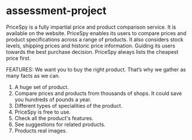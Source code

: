 # assessment-project
PriceSpy is a fully impartial price and product comparison service. 
It is available on the website. PriceSpy enables its users to compare prices and product specifications across a range of products.
It also considers stock levels, shipping prices and historic price information. 
Guiding its users towards the best purchase decision. PriceSpy always lists the cheapest price first.

FEATURES:
We want you to buy the right product. That’s why we gather as many facts as we can.
1.	A huge set of product.
2.	Compare prices and products from thousands of shops. It could save you hundreds of pounds a year. 
3.	Different types of specialities of the product.
4.	PriceSpy is free to use.
5.	Check all the product's features.
6.	See suggestions for related products.
7.	Products real images.
